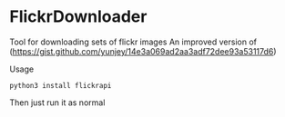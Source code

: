 # FlickrDownloader
Tool for downloading sets of flickr images
An improved version of (https://gist.github.com/yunjey/14e3a069ad2aa3adf72dee93a53117d6)

Usage
```
python3 install flickrapi
```
Then just run it as normal
